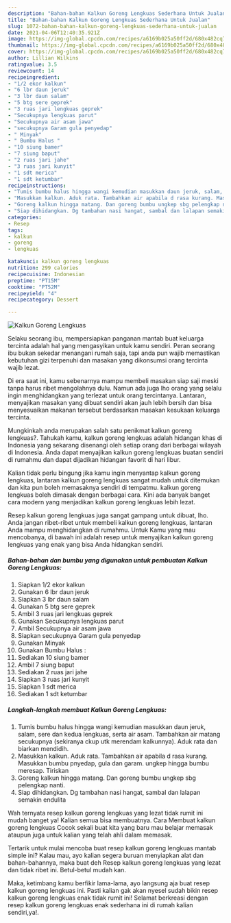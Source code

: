 ```yaml
---
description: "Bahan-bahan Kalkun Goreng Lengkuas Sederhana Untuk Jualan"
title: "Bahan-bahan Kalkun Goreng Lengkuas Sederhana Untuk Jualan"
slug: 1072-bahan-bahan-kalkun-goreng-lengkuas-sederhana-untuk-jualan
date: 2021-04-06T12:40:35.921Z
image: https://img-global.cpcdn.com/recipes/a6169b025a50ff2d/680x482cq70/kalkun-goreng-lengkuas-foto-resep-utama.jpg
thumbnail: https://img-global.cpcdn.com/recipes/a6169b025a50ff2d/680x482cq70/kalkun-goreng-lengkuas-foto-resep-utama.jpg
cover: https://img-global.cpcdn.com/recipes/a6169b025a50ff2d/680x482cq70/kalkun-goreng-lengkuas-foto-resep-utama.jpg
author: Lillian Wilkins
ratingvalue: 3.5
reviewcount: 14
recipeingredient:
- "1/2 ekor kalkun"
- "6 lbr daun jeruk"
- "3 lbr daun salam"
- "5 btg sere geprek"
- "3 ruas jari lengkuas geprek"
- "Secukupnya lengkuas parut"
- "Secukupnya air asam jawa"
- "secukupnya Garam gula penyedap"
- " Minyak"
- " Bumbu Halus "
- "10 siung bamer"
- "7 siung baput"
- "2 ruas jari jahe"
- "3 ruas jari kunyit"
- "1 sdt merica"
- "1 sdt ketumbar"
recipeinstructions:
- "Tumis bumbu halus hingga wangi kemudian masukkan daun jeruk, salam, sere dan kedua lengkuas, serta air asam. Tambahkan air matang secukupnya (sekiranya ckup utk merendam kalkunnya). Aduk rata dan biarkan mendidih."
- "Masukkan kalkun. Aduk rata. Tambahkan air apabila d rasa kurang. Masukkan bumbu pnyedap, gula dan garam. ungkep hingga bumbu meresap. Tiriskan"
- "Goreng kalkun hingga matang. Dan goreng bumbu ungkep sbg pelengkap nanti."
- "Siap dihidangkan. Dg tambahan nasi hangat, sambal dan lalapan semakin endulita"
categories:
- Resep
tags:
- kalkun
- goreng
- lengkuas

katakunci: kalkun goreng lengkuas 
nutrition: 299 calories
recipecuisine: Indonesian
preptime: "PT15M"
cooktime: "PT52M"
recipeyield: "4"
recipecategory: Dessert

---
```



![Kalkun Goreng Lengkuas](https://img-global.cpcdn.com/recipes/a6169b025a50ff2d/680x482cq70/kalkun-goreng-lengkuas-foto-resep-utama.jpg)

Selaku seorang ibu, mempersiapkan panganan mantab buat keluarga tercinta adalah hal yang mengasyikan untuk kamu sendiri. Peran seorang ibu bukan sekedar menangani rumah saja, tapi anda pun wajib memastikan kebutuhan gizi terpenuhi dan masakan yang dikonsumsi orang tercinta wajib lezat.

Di era  saat ini, kamu sebenarnya mampu membeli masakan siap saji meski tanpa harus ribet mengolahnya dulu. Namun ada juga lho orang yang selalu ingin menghidangkan yang terlezat untuk orang tercintanya. Lantaran, menyajikan masakan yang dibuat sendiri akan jauh lebih bersih dan bisa menyesuaikan makanan tersebut berdasarkan masakan kesukaan keluarga tercinta. 



Mungkinkah anda merupakan salah satu penikmat kalkun goreng lengkuas?. Tahukah kamu, kalkun goreng lengkuas adalah hidangan khas di Indonesia yang sekarang disenangi oleh setiap orang dari berbagai wilayah di Indonesia. Anda dapat menyajikan kalkun goreng lengkuas buatan sendiri di rumahmu dan dapat dijadikan hidangan favorit di hari libur.

Kalian tidak perlu bingung jika kamu ingin menyantap kalkun goreng lengkuas, lantaran kalkun goreng lengkuas sangat mudah untuk ditemukan dan kita pun boleh memasaknya sendiri di tempatmu. kalkun goreng lengkuas boleh dimasak dengan berbagai cara. Kini ada banyak banget cara modern yang menjadikan kalkun goreng lengkuas lebih lezat.

Resep kalkun goreng lengkuas juga sangat gampang untuk dibuat, lho. Anda jangan ribet-ribet untuk membeli kalkun goreng lengkuas, lantaran Anda mampu menghidangkan di rumahmu. Untuk Kamu yang mau mencobanya, di bawah ini adalah resep untuk menyajikan kalkun goreng lengkuas yang enak yang bisa Anda hidangkan sendiri.

<!--inarticleads1-->

##### Bahan-bahan dan bumbu yang digunakan untuk pembuatan Kalkun Goreng Lengkuas:

1. Siapkan 1/2 ekor kalkun
1. Gunakan 6 lbr daun jeruk
1. Siapkan 3 lbr daun salam
1. Gunakan 5 btg sere geprek
1. Ambil 3 ruas jari lengkuas geprek
1. Gunakan Secukupnya lengkuas parut
1. Ambil Secukupnya air asam jawa
1. Siapkan secukupnya Garam gula penyedap
1. Gunakan  Minyak
1. Gunakan  Bumbu Halus :
1. Sediakan 10 siung bamer
1. Ambil 7 siung baput
1. Sediakan 2 ruas jari jahe
1. Siapkan 3 ruas jari kunyit
1. Siapkan 1 sdt merica
1. Sediakan 1 sdt ketumbar




<!--inarticleads2-->

##### Langkah-langkah membuat Kalkun Goreng Lengkuas:

1. Tumis bumbu halus hingga wangi kemudian masukkan daun jeruk, salam, sere dan kedua lengkuas, serta air asam. Tambahkan air matang secukupnya (sekiranya ckup utk merendam kalkunnya). Aduk rata dan biarkan mendidih.
1. Masukkan kalkun. Aduk rata. Tambahkan air apabila d rasa kurang. Masukkan bumbu pnyedap, gula dan garam. ungkep hingga bumbu meresap. Tiriskan
1. Goreng kalkun hingga matang. Dan goreng bumbu ungkep sbg pelengkap nanti.
1. Siap dihidangkan. Dg tambahan nasi hangat, sambal dan lalapan semakin endulita




Wah ternyata resep kalkun goreng lengkuas yang lezat tidak rumit ini mudah banget ya! Kalian semua bisa membuatnya. Cara Membuat kalkun goreng lengkuas Cocok sekali buat kita yang baru mau belajar memasak ataupun juga untuk kalian yang telah ahli dalam memasak.

Tertarik untuk mulai mencoba buat resep kalkun goreng lengkuas mantab simple ini? Kalau mau, ayo kalian segera buruan menyiapkan alat dan bahan-bahannya, maka buat deh Resep kalkun goreng lengkuas yang lezat dan tidak ribet ini. Betul-betul mudah kan. 

Maka, ketimbang kamu berfikir lama-lama, ayo langsung aja buat resep kalkun goreng lengkuas ini. Pasti kalian gak akan nyesel sudah bikin resep kalkun goreng lengkuas enak tidak rumit ini! Selamat berkreasi dengan resep kalkun goreng lengkuas enak sederhana ini di rumah kalian sendiri,ya!.

